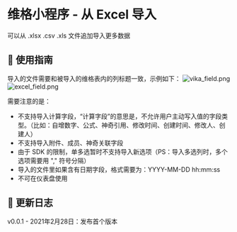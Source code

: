 # 维格小程序 - 从 Excel 导入

可以从 .xlsx .csv .xls 文件追加导入更多数据

## 📄 使用指南

导入的文件需要和被导入的维格表内的列标题一致，示例如下：
![vika_field.png](https://oss.xukecheng.tech/image/png/1646017424.png)
![excel_field.png](https://oss.xukecheng.tech/image/png/1646017522.png)

需要注意的是：
- 不支持导入计算字段，“计算字段”的意思是，不允许用户主动写入值的字段类型。（比如：自增数字、公式、神奇引用、修改时间、创建时间、修改人、创建人）
- 不支持导入附件、成员、神奇关联字段
- 由于 SDK 的限制，单多选暂时不支持导入新选项（PS：导入多选列时，多个选项需要用 "," 符号分隔）
- 导入的文件里如果含有日期字段，格式需要为：YYYY-MM-DD hh:mm:ss 
- 不可在仪表盘使用
## 🎯 更新日志

v0.0.1 - 2021年2月28日：发布首个版本